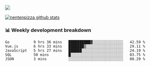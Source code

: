 ### ![](http://img.shields.io/badge/Go-language-blue?style=for-the-badge&logo=appveyor)
[![nentenpizza github stats](https://github-readme-stats.vercel.app/api?username=nentenpizza&count_private=true)](https://github.com/anuraghazra/github-readme-stats)

### 📊 Weekly development breakdown

<!--START_SECTION:waka-->
```text
Go           9 hrs 36 mins   ██████████▓░░░░░░░░░░░░░░   42.59 % 
Vue.js       6 hrs 33 mins   ███████▒░░░░░░░░░░░░░░░░░   29.11 % 
JavaScript   5 hrs 27 mins   ██████░░░░░░░░░░░░░░░░░░░   24.19 % 
SQL          50 mins         █░░░░░░░░░░░░░░░░░░░░░░░░   03.75 % 
JSON         3 mins          ░░░░░░░░░░░░░░░░░░░░░░░░░   00.29 % 
```
<!--END_SECTION:waka-->

